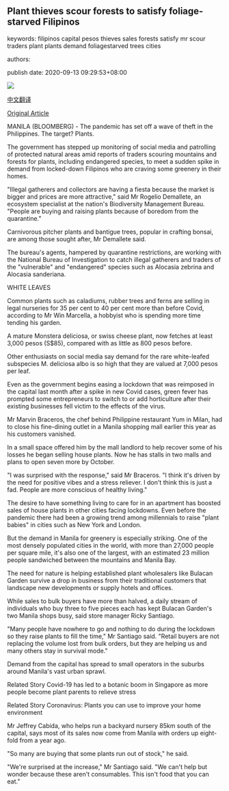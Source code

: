 ## Plant thieves scour forests to satisfy foliage-starved Filipinos

keywords: filipinos capital pesos thieves sales forests satisfy mr scour traders plant plants demand foliagestarved trees cities

authors: 

publish date: 2020-09-13 09:29:53+08:00

![](https://www.straitstimes.com/sites/default/files/styles/x_large/public/articles/2020/09/13/yq-c4-10092020.jpg?itok=BJuq2n9k)

[中文翻译](Plant%20thieves%20scour%20forests%20to%20satisfy%20foliage-starved%20Filipinos_zh.md)

[Original Article](https://www.straitstimes.com/asia/se-asia/plant-thieves-scour-forests-to-satisfy-foliage-starved-filipinos)

MANILA (BLOOMBERG) - The pandemic has set off a wave of theft in the Philippines. The target? Plants.

The government has stepped up monitoring of social media and patrolling of protected natural areas amid reports of traders scouring mountains and forests for plants, including endangered species, to meet a sudden spike in demand from locked-down Filipinos who are craving some greenery in their homes.

"Illegal gatherers and collectors are having a fiesta because the market is bigger and prices are more attractive," said Mr Rogelio Demallete, an ecosystem specialist at the nation's Biodiversity Management Bureau. "People are buying and raising plants because of boredom from the quarantine."

Carnivorous pitcher plants and bantigue trees, popular in crafting bonsai, are among those sought after, Mr Demallete said.

The bureau's agents, hampered by quarantine restrictions, are working with the National Bureau of Investigation to catch illegal gatherers and traders of the "vulnerable" and "endangered" species such as Alocasia zebrina and Alocasia sanderiana.

WHITE LEAVES

Common plants such as caladiums, rubber trees and ferns are selling in legal nurseries for 35 per cent to 40 per cent more than before Covid, according to Mr Win Marcella, a hobbyist who is spending more time tending his garden.

A mature Monstera deliciosa, or swiss cheese plant, now fetches at least 3,000 pesos (S$85), compared with as little as 800 pesos before.

Other enthusiasts on social media say demand for the rare white-leafed subspecies M. deliciosa albo is so high that they are valued at 7,000 pesos per leaf.

Even as the government begins easing a lockdown that was reimposed in the capital last month after a spike in new Covid cases, green fever has prompted some entrepreneurs to switch to or add horticulture after their existing businesses fell victim to the effects of the virus.

Mr Marvin Braceros, the chef behind Philippine restaurant Yum in Milan, had to close his fine-dining outlet in a Manila shopping mall earlier this year as his customers vanished.

In a small space offered him by the mall landlord to help recover some of his losses he began selling house plants. Now he has stalls in two malls and plans to open seven more by October.

"I was surprised with the response," said Mr Braceros. "I think it's driven by the need for positive vibes and a stress reliever. I don't think this is just a fad. People are more conscious of healthy living."

The desire to have something living to care for in an apartment has boosted sales of house plants in other cities facing lockdowns. Even before the pandemic there had been a growing trend among millennials to raise "plant babies" in cities such as New York and London.

But the demand in Manila for greenery is especially striking. One of the most densely populated cities in the world, with more than 27,000 people per square mile, it's also one of the largest, with an estimated 23 million people sandwiched between the mountains and Manila Bay.

The need for nature is helping established plant wholesalers like Bulacan Garden survive a drop in business from their traditional customers that landscape new developments or supply hotels and offices.

While sales to bulk buyers have more than halved, a daily stream of individuals who buy three to five pieces each has kept Bulacan Garden's two Manila shops busy, said store manager Ricky Santiago.

"Many people have nowhere to go and nothing to do during the lockdown so they raise plants to fill the time," Mr Santiago said. "Retail buyers are not replacing the volume lost from bulk orders, but they are helping us and many others stay in survival mode."

Demand from the capital has spread to small operators in the suburbs around Manila's vast urban sprawl.

Related Story Covid-19 has led to a botanic boom in Singapore as more people become plant parents to relieve stress

Related Story Coronavirus: Plants you can use to improve your home environment

Mr Jeffrey Cabida, who helps run a backyard nursery 85km south of the capital, says most of its sales now come from Manila with orders up eight-fold from a year ago.

"So many are buying that some plants run out of stock," he said.

"We're surprised at the increase," Mr Santiago said. "We can't help but wonder because these aren't consumables. This isn't food that you can eat."